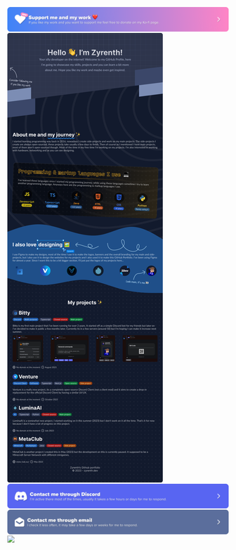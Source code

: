 <a href="https://ko-fi.com/zyrenth" target="_blank"><img src="https://raw.githubusercontent.com/Zyrenth/Zyrenth/main/GitHub%20Portfolio%20KOFI%20Link.png" /></a>
<a href="#"><img src="https://raw.githubusercontent.com/Zyrenth/Zyrenth/main/GitHub%20Portfolio%20v4.4.png" /></a>
<a href="https://discord.com/users/509018277549309962" target="_blank"><img src="https://raw.githubusercontent.com/Zyrenth/Zyrenth/main/GitHub%20Portfolio%20Discord%20Link.png" /></a>
<a href="mailto:work@zyrenth.dev" target="_blank"><img src="https://raw.githubusercontent.com/Zyrenth/Zyrenth/main/GitHub%20Portfolio%20Email%20Link.png" /></a>
![](https://hit.yhype.me/github/profile?user_id=71086259)
